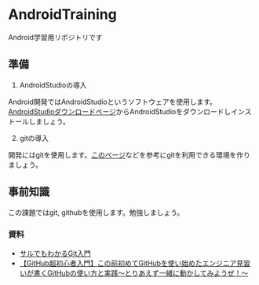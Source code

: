 # AndroidTraining

Android学習用リポジトリです

## 準備

1. AndroidStudioの導入

Android開発ではAndroidStudioというソフトウェアを使用します。
[AndroidStudioダウンロードページ](https://developer.android.com/studio/)からAndroidStudioをダウンロードしインストールしましょう。

2. gitの導入

開発にはgitを使用します。[このページ](https://eng-entrance.com/git-install)などを参考にgitを利用できる環境を作りましょう。

## 事前知識

この課題ではgit, githubを使用します。勉強しましょう。

### 資料

- [サルでもわかるGit入門](https://backlog.com/ja/git-tutorial/intro/intro1_1.html)
- [【GitHub超初心者入門】この前初めてGitHubを使い始めたエンジニア見習いが書くGitHubの使い方と実践～とりあえず一緒に動かしてみようぜ！～](https://qiita.com/nnahito/items/565f8755e70c51532459)
